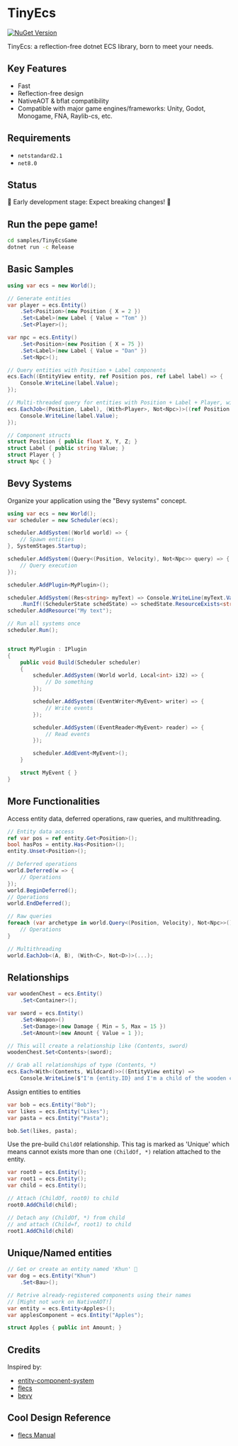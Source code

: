 # TinyEcs

[![NuGet Version](https://img.shields.io/nuget/v/TinyEcs.Main?label=TinyEcs)](https://www.nuget.org/packages/TinyEcs.Main)

TinyEcs: a reflection-free dotnet ECS library, born to meet your needs.

## Key Features

-   Fast
-   Reflection-free design
-   NativeAOT & bflat compatibility
-   Compatible with major game engines/frameworks: Unity, Godot, Monogame, FNA, Raylib-cs, etc.

## Requirements

-   `netstandard2.1`
-   `net8.0`

## Status

🚧 Early development stage: Expect breaking changes! 🚧

## Run the pepe game!

```bash
cd samples/TinyEcsGame
dotnet run -c Release
```

## Basic Samples

```csharp
using var ecs = new World();

// Generate entities
var player = ecs.Entity()
    .Set<Position>(new Position { X = 2 })
    .Set<Label>(new Label { Value = "Tom" })
    .Set<Player>();

var npc = ecs.Entity()
    .Set<Position>(new Position { X = 75 })
    .Set<Label>(new Label { Value = "Dan" })
    .Set<Npc>();

// Query entities with Position + Label components
ecs.Each((EntityView entity, ref Position pos, ref Label label) => {
    Console.WriteLine(label.Value);
});

// Multi-threaded query for entities with Position + Label + Player, without Npc.
ecs.EachJob<(Position, Label), (With<Player>, Not<Npc>)>((ref Position pos, ref Label label) => {
    Console.WriteLine(label.Value);
});

// Component structs
struct Position { public float X, Y, Z; }
struct Label { public string Value; }
struct Player { }
struct Npc { }
```

## Bevy Systems

Organize your application using the "Bevy systems" concept.

```csharp
using var ecs = new World();
var scheduler = new Scheduler(ecs);

scheduler.AddSystem((World world) => {
    // Spawn entities
}, SystemStages.Startup);

scheduler.AddSystem((Query<(Position, Velocity), Not<Npc>> query) => {
    // Query execution
});

scheduler.AddPlugin<MyPlugin>();

scheduler.AddSystem((Res<string> myText) => Console.WriteLine(myText.Value))
    .RunIf((SchedulerState schedState) => schedState.ResourceExists<string>());
scheduler.AddResource("My text");

// Run all systems once
scheduler.Run();


struct MyPlugin : IPlugin
{
    public void Build(Scheduler scheduler)
    {
        scheduler.AddSystem((World world, Local<int> i32) => {
            // Do something
        });

        scheduler.AddSystem((EventWriter<MyEvent> writer) => {
            // Write events
        });

        scheduler.AddSystem((EventReader<MyEvent> reader) => {
            // Read events
        });

        scheduler.AddEvent<MyEvent>();
    }

    struct MyEvent { }
}
```

## More Functionalities

Access entity data, deferred operations, raw queries, and multithreading.

```csharp
// Entity data access
ref var pos = ref entity.Get<Position>();
bool hasPos = entity.Has<Position>();
entity.Unset<Position>();

// Deferred operations
world.Deferred(w => {
    // Operations
});
world.BeginDeferred();
// Operations
world.EndDeferred();

// Raw queries
foreach (var archetype in world.Query<(Position, Velocity), Not<Npc>>()) {
    // Operations
}

// Multithreading
world.EachJob<(A, B), (With<C>, Not<D>)>(...);
```

## Relationships

```csharp
var woodenChest = ecs.Entity()
    .Set<Container>();

var sword = ecs.Entity()
    .Set<Weapon>()
    .Set<Damage>(new Damage { Min = 5, Max = 15 })
    .Set<Amount>(new Amount { Value = 1 });

// This will create a relationship like (Contents, sword)
woodenChest.Set<Contents>(sword);

// Grab all relationships of type (Contents, *)
ecs.Each<With<(Contents, Wildcard)>>((EntityView entity) =>
    Console.WriteLine($"I'm {entity.ID} and I'm a child of the wooden chest!"));
```

Assign entities to entities

```csharp
var bob = ecs.Entity("Bob");
var likes = ecs.Entity("Likes");
var pasta = ecs.Entity("Pasta");

bob.Set(likes, pasta);
```

Use the pre-build `ChildOf` relationship.
This tag is marked as 'Unique' which means cannot exists more than one `(ChildOf, *)` relation attached to the entity.

```csharp
var root0 = ecs.Entity();
var root1 = ecs.Entity();
var child = ecs.Entity();

// Attach (ChildOf, root0) to child
root0.AddChild(child);

// Detach any (ChildOf, *) from child
// and attach (Child=f, root1) to child
root1.AddChild(child)
```

## Unique/Named entities

```csharp
// Get or create an entity named 'Khun' 🐶
var dog = ecs.Entity("Khun")
	.Set<Bau>();
```

```csharp
// Retrive already-registered components using their names
// [Might not work on NativeAOT!]
var entity = ecs.Entity<Apples>();
var applesComponent = ecs.Entity("Apples");

struct Apples { public int Amount; }
```

## Credits

Inspired by:

-   [entity-component-system](https://github.com/jasonliang-dev/entity-component-system)
-   [flecs](https://github.com/SanderMertens/flecs)
-   [bevy](https://github.com/bevyengine/bevy)

## Cool Design Reference

-   [flecs Manual](https://github.com/SanderMertens/flecs/blob/master/docs/Manual.md)
